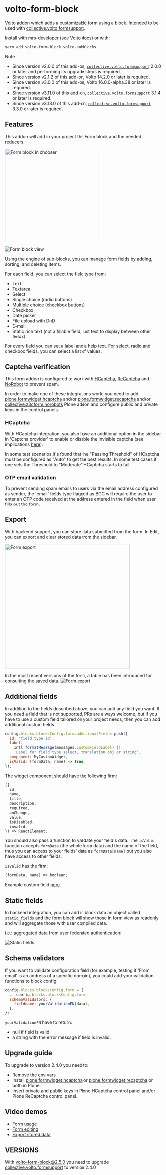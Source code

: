# volto-form-block

Volto addon which adds a customizable form using a block.
Intended to be used with [collective.volto.formsupport](https://github.com/collective/collective.volto.formsupport).

Install with mrs-developer (see [Volto docs](https://docs.voltocms.com/customizing/add-ons/)) or with:

```bash
yarn add volto-form-block volto-subblocks
```

> [!NOTE]
> - Since version v2.0.0 of this add-on, [`collective.volto.formsupport`](https://github.com/collective/collective.volto.formsupport) 2.0.0 or later and performing its upgrade steps is required.
> - Since version v2.1.2 of this add-on, Volto 14.2.0 or later is required.
> - Since version v3.0.0 of this add-on, Volto 16.0.0-alpha.38 or later is required.
> - Since version v3.11.0 of this add-on, [`collective.volto.formsupport`](https://github.com/collective/collective.volto.formsupport) 3.1.4 or later is required.
> - Since version v3.13.0 of this add-on, [`collective.volto.formsupport`](https://github.com/collective/collective.volto.formsupport) 3.3.0 or later is required.

## Features

This addon will add in your project the Form block and the needed reducers.

<img alt="Form block in chooser" src="./docs/form-block-chooser.png" width="300" />

![Form block view](./docs/form-block-view.png)

Using the engine of sub-blocks, you can manage form fields by adding, sorting, and deleting items.

For each field, you can select the field type from:

- Text
- Textarea
- Select
- Single choice (radio buttons)
- Multiple choice (checkbox buttons)
- Checkbox
- Date picker
- File upload with DnD
- E-mail
- Static rich text (not a fillable field, just text to display between other fields)

For every field you can set a label and a help text.
For select, radio and checkbox fields, you can select a list of values.

## Captcha verification

This form addon is configured to work with [HCaptcha](https://www.hcaptcha.com), [ReCaptcha](https://www.google.com/recaptcha/) and
[NoRobot](https://github.com/collective/collective.z3cform.norobots) to prevent spam.

In order to make one of these integrations work, you need to add
[plone.formwidget.hcaptcha](https://github.com/plone/plone.formwidget.hcaptcha) and/or
[plone.formwidget.recaptcha](https://github.com/plone/plone.formwidget.recaptcha) and/or
[collective.z3cform.norobots](https://github.com/collective/collective.z3cform.norobots)
Plone addon and configure public and private keys in the control panels.

### HCaptcha

With HCaptcha integration, you also have an additional option in the sidebar in 'Captcha provider' to enable or disable the invisible captcha (see implications [here](https://docs.hcaptcha.com/faq#do-i-need-to-display-anything-on-the-page-when-using-hcaptcha-in-invisible-mode)).

In some test scenarios it's found that the "Passing Threshold" of HCaptcha must be configured as "Auto" to get the best results. In some test cases if one sets the Threshold to "Moderate" HCaptcha starts to fail.

### OTP email validation

To prevent sending spam emails to users via the email address configured as sender, the 'email' fields type flagged as BCC will require the user to enter an OTP code received at the address entered in the field when user fills out the form.

## Export

With backend support, you can store data submitted from the form.
In Edit, you can export and clear stored data from the sidebar.

<img alt="Form export" src="./docs/store-export-data.png" width="400" />

In the most recent versions of the form, a table has been introduced for consulting the saved data.
<img alt="Form export" src="./docs/form-datatable.png" />

## Additional fields

In addition to the fields described above, you can add any field you want.
If you need a field that is not supported, PRs are always welcome, but if you have to use a custom field tailored on your project needs, then you can add additional custom fields.

```jsx
config.blocks.blocksConfig.form.additionalFields.push({
  id: 'field type id',
  label:
    intl.formatMessage(messages.customFieldLabel) ||
    'Label for field type select, translation obj or string',
  component: MyCustomWidget,
  isValid: (formData, name) => true,
});
```

The widget component should have the following firm:

```js
({
  id,
  name,
  title,
  description,
  required,
  onChange,
  value,
  isDisabled,
  invalid,
}) => ReactElement;
```

You should also pass a function to validate your field's data.
The `isValid` function accepts `formData` (the whole form data) and the name of the field, thus you can access to your fields' data as `formData[name]` but you also have access to other fields.

`isValid` has the firm:

```js
(formData, name) => boolean;
```

Example custom field [here](https://gist.github.com/nzambello/30949078616328e6ee0293e5b302bb40).

## Static fields

In backend integration, you can add in block data an object called `static_fields` and the form block will show those in form view as readonly and will aggregate those with user compiled data.

i.e.: aggregated data from user federated authentication:

![Static fields](./docs/form-static-fields.png)

## Schema validators

If you want to validate configuration field (for example, testing if 'From email' is an address of a specific domain), you could add your validation functions to block config:

```js
config.blocks.blocksConfig.form = {
  ...config.blocks.blocksConfig.form,
  schemaValidators: {
    fieldname: yourValidationFN(data),
  },
};
```

`yourValidationFN` have to return:

- null if field is valid
- a string with the error message if field is invalid.

## Upgrade guide

To upgrade to version 2.4.0 you need to:

- Remove the env vars
- Install [plone.formwidget.hcaptcha](https://github.com/plone/plone.formwidget.hcaptcha) or [plone.formwidget.recaptcha](https://github.com/plone/plone.formwidget.recaptcha) or both in Plone.
- Insert private and public keys in Plone HCaptcha control panel and/or Plone ReCaptcha control panel.

## Video demos

- [Form usage](https://youtu.be/v5KtjEACRmI)
- [Form editing](https://youtu.be/wmTpzYBtNCQ)
- [Export stored data](https://youtu.be/3zVUaGaaVOg)

## VERSIONS

With volto-form-block@2.5.0 you need to upgrade [collective.volto.formsupport](https://github.com/collective/collective.volto.formsupport) to version 2.4.0
